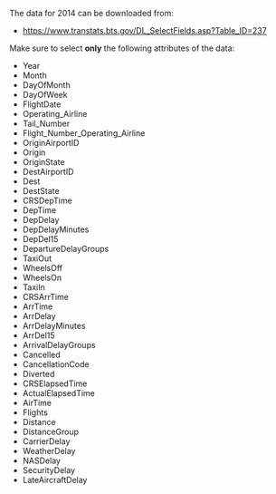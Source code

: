 The data for 2014 can be downloaded from:

* https://www.transtats.bts.gov/DL_SelectFields.asp?Table_ID=237

Make sure to select **only** the following attributes of the data:

* Year
* Month
* DayOfMonth
* DayOfWeek
* FlightDate
* Operating_Airline
* Tail_Number
* Flight_Number_Operating_Airline
* OriginAirportID
* Origin
* OriginState
* DestAirportID
* Dest
* DestState
* CRSDepTime
* DepTime
* DepDelay
* DepDelayMinutes
* DepDel15
* DepartureDelayGroups
* TaxiOut
* WheelsOff
* WheelsOn
* TaxiIn
* CRSArrTime
* ArrTime
* ArrDelay
* ArrDelayMinutes
* ArrDel15
* ArrivalDelayGroups
* Cancelled
* CancellationCode
* Diverted
* CRSElapsedTime
* ActualElapsedTime
* AirTime
* Flights
* Distance
* DistanceGroup
* CarrierDelay
* WeatherDelay
* NASDelay
* SecurityDelay
* LateAircraftDelay
